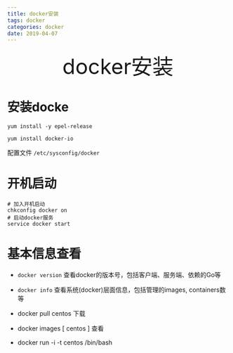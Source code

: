 ```yaml
---
title: docker安装
tags: docker
categories: docker
date: 2019-04-07
---
```


 <div align='center' ><font size='70'>docker安装</font></div>

# 安装docke

```shell
yum install -y epel-release

yum install docker-io
```

 配置文件 `/etc/sysconfig/docker`

# 开机启动

```shell
# 加入开机启动
chkconfig docker on
# 启动docker服务
service docker start 
```

# 基本信息查看

* `docker version` 查看docker的版本号，包括客户端、服务端、依赖的Go等
* `docker info` 查看系统(docker)层面信息，包括管理的images, containers数等

* docker pull centos 下载
* docker images [ centos ] 查看
* docker run -i -t centos /bin/bash